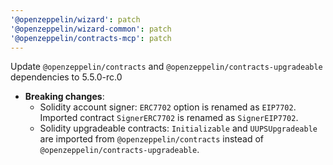 ```yaml
---
'@openzeppelin/wizard': patch
'@openzeppelin/wizard-common': patch
'@openzeppelin/contracts-mcp': patch
---
```


Update `@openzeppelin/contracts` and `@openzeppelin/contracts-upgradeable` dependencies to 5.5.0-rc.0
- **Breaking changes**:
  - Solidity account signer: `ERC7702` option is renamed as `EIP7702`. Imported contract `SignerERC7702` is renamed as `SignerEIP7702`.
  - Solidity upgradeable contracts: `Initializable` and `UUPSUpgradeable` are imported from `@openzeppelin/contracts` instead of `@openzeppelin/contracts-upgradeable`.
